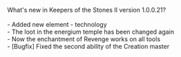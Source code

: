 What's new in Keepers of the Stones II version 1.0.0.21?<br />
<br />- Added new element - technology
<br />- The loot in the energium temple has been changed again
<br />- Now the enchantment of Revenge works on all tools
<br />- [Bugfix] Fixed the second ability of the Creation master